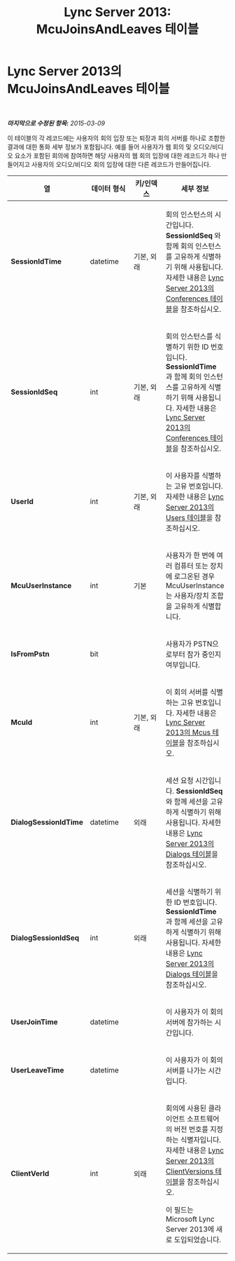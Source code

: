 ﻿---
title: 'Lync Server 2013: McuJoinsAndLeaves 테이블'
TOCTitle: McuJoinsAndLeaves 테이블
ms:assetid: 4e073366-0b5d-45b4-a3f6-d63dd5fd9f25
ms:mtpsurl: https://technet.microsoft.com/ko-kr/library/Gg398316(v=OCS.15)
ms:contentKeyID: 49303596
ms.date: 08/10/2015
mtps_version: v=OCS.15
ms.translationtype: HT
---

# Lync Server 2013의 McuJoinsAndLeaves 테이블

 

_**마지막으로 수정된 항목:** 2015-03-09_

이 테이블의 각 레코드에는 사용자의 회의 입장 또는 퇴장과 회의 서버를 하나로 조합한 결과에 대한 통화 세부 정보가 포함됩니다. 예를 들어 사용자가 웹 회의 및 오디오/비디오 요소가 포함된 회의에 참여하면 해당 사용자의 웹 회의 입장에 대한 레코드가 하나 만들어지고 사용자의 오디오/비디오 회의 입장에 대한 다른 레코드가 만들어집니다.


<table>
<colgroup>
<col style="width: 25%" />
<col style="width: 25%" />
<col style="width: 25%" />
<col style="width: 25%" />
</colgroup>
<thead>
<tr class="header">
<th>열</th>
<th>데이터 형식</th>
<th>키/인덱스</th>
<th>세부 정보</th>
</tr>
</thead>
<tbody>
<tr class="odd">
<td><p><strong>SessionIdTime</strong></p></td>
<td><p>datetime</p></td>
<td><p>기본, 외래</p></td>
<td><p>회의 인스턴스의 시간입니다. <strong>SessionIdSeq</strong> 와 함께 회의 인스턴스를 고유하게 식별하기 위해 사용됩니다. 자세한 내용은 <a href="lync-server-2013-conferences-table.md">Lync Server 2013의 Conferences 테이블</a>을 참조하십시오.</p></td>
</tr>
<tr class="even">
<td><p><strong>SessionIdSeq</strong></p></td>
<td><p>int</p></td>
<td><p>기본, 외래</p></td>
<td><p>회의 인스턴스를 식별하기 위한 ID 번호입니다. <strong>SessionIdTime</strong> 과 함께 회의 인스턴스를 고유하게 식별하기 위해 사용됩니다. 자세한 내용은 <a href="lync-server-2013-conferences-table.md">Lync Server 2013의 Conferences 테이블</a>을 참조하십시오.</p></td>
</tr>
<tr class="odd">
<td><p><strong>UserId</strong></p></td>
<td><p>int</p></td>
<td><p>기본, 외래</p></td>
<td><p>이 사용자를 식별하는 고유 번호입니다. 자세한 내용은 <a href="lync-server-2013-users-table.md">Lync Server 2013의 Users 테이블</a>을 참조하십시오.</p></td>
</tr>
<tr class="even">
<td><p><strong>McuUserInstance</strong></p></td>
<td><p>int</p></td>
<td><p>기본</p></td>
<td><p>사용자가 한 번에 여러 컴퓨터 또는 장치에 로그온된 경우 McuUserInstance는 사용자/장치 조합을 고유하게 식별합니다.</p></td>
</tr>
<tr class="odd">
<td><p><strong>IsFromPstn</strong></p></td>
<td><p>bit</p></td>
<td><p> </p></td>
<td><p>사용자가 PSTN으로부터 참가 중인지 여부입니다.</p></td>
</tr>
<tr class="even">
<td><p><strong>McuId</strong></p></td>
<td><p>int</p></td>
<td><p>기본, 외래</p></td>
<td><p>이 회의 서버를 식별하는 고유 번호입니다. 자세한 내용은 <a href="lync-server-2013-mcus-table.md">Lync Server 2013의 Mcus 테이블</a>을 참조하십시오.</p></td>
</tr>
<tr class="odd">
<td><p><strong>DialogSessionIdTime</strong></p></td>
<td><p>datetime</p></td>
<td><p>외래</p></td>
<td><p>세션 요청 시간입니다. <strong>SessionIdSeq</strong> 와 함께 세션을 고유하게 식별하기 위해 사용됩니다. 자세한 내용은 <a href="lync-server-2013-dialogs-table.md">Lync Server 2013의 Dialogs 테이블</a>을 참조하십시오.</p></td>
</tr>
<tr class="even">
<td><p><strong>DialogSessionIdSeq</strong></p></td>
<td><p>int</p></td>
<td><p>외래</p></td>
<td><p>세션을 식별하기 위한 ID 번호입니다. <strong>SessionIdTime</strong> 과 함께 세션을 고유하게 식별하기 위해 사용됩니다. 자세한 내용은 <a href="lync-server-2013-dialogs-table.md">Lync Server 2013의 Dialogs 테이블</a>을 참조하십시오.</p></td>
</tr>
<tr class="odd">
<td><p><strong>UserJoinTime</strong></p></td>
<td><p>datetime</p></td>
<td><p> </p></td>
<td><p>이 사용자가 이 회의 서버에 참가하는 시간입니다.</p></td>
</tr>
<tr class="even">
<td><p><strong>UserLeaveTime</strong></p></td>
<td><p>datetime</p></td>
<td><p> </p></td>
<td><p>이 사용자가 이 회의 서버를 나가는 시간입니다.</p></td>
</tr>
<tr class="odd">
<td><p><strong>ClientVerId</strong></p></td>
<td><p>int</p></td>
<td><p>외래</p></td>
<td><p>회의에 사용된 클라이언트 소프트웨어의 버전 번호를 지정하는 식별자입니다. 자세한 내용은 <a href="lync-server-2013-clientversions-table.md">Lync Server 2013의 ClientVersions 테이블</a>을 참조하십시오.</p>
<p>이 필드는 Microsoft Lync Server 2013에 새로 도입되었습니다.</p></td>
</tr>
</tbody>
</table>

